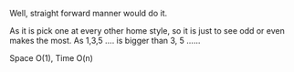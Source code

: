 
Well, straight forward manner would do it.  

As it is pick one at every other home style, so it is just to see odd or even makes the most.   As 1,3,5 ....  is bigger than 3, 5 ......   

Space O(1), Time O(n)     